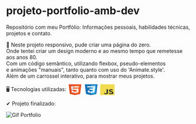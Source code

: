 # projeto-portfolio-amb-dev
Repositório com meu Portfólio: Informações pessoais, habilidades técnicas, projetos e contato. <br>

📝 Neste projeto responsivo, pude criar uma página do zero. <br> 
Onde tentei criar um design moderno e ao mesmo tempo que remetesse aos anos 80. <br>
Com um código semântico, utilizando flexbox, pseudo-elementos <br> 
e animações "manuais", tanto quanto com uso do 'Animate.style'. <br>
Além de um carrossel interativo, para mostrar meus projetos.

🖥 Tecnologias utilizadas:
  <img align="center" alt="HTML" height="30" width="40" src="https://raw.githubusercontent.com/devicons/devicon/master/icons/html5/html5-original.svg">
  <img align="center" alt="CSS" height="30" width="40" src="https://raw.githubusercontent.com/devicons/devicon/master/icons/css3/css3-original.svg">
  <img align="center" alt="JS" height="30" width="40" src="https://raw.githubusercontent.com/devicons/devicon/master/icons/javascript/javascript-original.svg">
  
✔ Projeto finalizado:

![Gif Portfolio](https://user-images.githubusercontent.com/97855964/172401863-f987d34f-178c-4ea8-9878-35c40733f3d6.gif)
